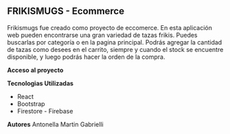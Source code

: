## 	FRIKISMUGS - Ecommerce

Frikismugs fue creado como proyecto de eccomerce. En esta aplicación web pueden encontrarse una gran variedad de tazas frikis. Puedes buscarlas por categoría o en la pagina principal. Podrás agregar la cantidad de tazas como desees en el carrito, siempre y cuando el stock se encuentre disponible, y luego podrás hacer la orden de la compra.

**Acceso al proyecto**


**Tecnologias Utilizadas**

 - React
 - Bootstrap
 - Firestore - Firebase

**Autores**
Antonella Martin Gabrielli